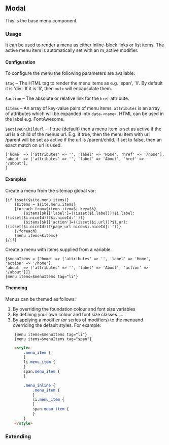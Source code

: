 ## Modal
This is the base menu component.

### Usage
It can be used to render a menu as either inline-block links or list items. The active menu item is automatically set with an m_active modifier.

#### Configuration

To configure the menu the following parameters are available:

`$tag` – The HTML tag to render the menu items as e.g. 'span', 'li'. By default it is 'div'. If it is 'li', then `<ul>` will encapsulate them.

`$action` – The absolute or relative link for the `href` attribute.

`$items` – An array of key-value pairs of menu items. `attributes` is an array of attributes which will be expanded into `data-<name>`. HTML can be used in the label e.g. FontAwesome.

`$activeOnChildUrl` - if true (default) then a menu item is set as active if the url is a child of the menus url. E.g. if true, then the menu item with url /parent will be set as active if the url is /parent/child. If set to false, then an exact match on url is used.

```smarty
['home' => ['attributes' => '', 'label' => 'Home', 'href' => '/home'],
'about' => ['attributes' => '', 'label' => 'About', 'href' => '/about'],
]

```


#### Examples

Create a menu from the sitemap global var:

```smarty
{if isset($site.menu.items)}
    {$items = $site.menu.items}
    {foreach from=$items item=$i key=$k}
        {$items[$k]['label']=((isset($i.label))?$i.label:((isset($i.niceId))?$i.niceId:''))}
        {$items[$k]['action']=((isset($i.url))?$i.url:((isset($i.niceId))?{page_url nice=$i.niceId}:''))}
    {/foreach}
    {menu items=$items}
{/if}
```

Create a menu with items supplied from a variable.

```smarty
{$menuItems = ['home' => ['attributes' => '', 'label' => 'Home', 'action' => '/home'],
'about' => ['attributes' => '', 'label' => 'About', 'action' => '/about']]}
{menu items=$menuItems tag="li"}
```


#### Themeing
Menus can be themed as follows:

1. By overriding the foundation colour and font size variables
2. By defining your own colour and font size classes ....
3. By applying a modifier (or series of modifiers) to the menuand overriding the default styles. For example:

```smarty
    {menu items=$menuItems tag="li"}
    {menu items=$menuItems tag="span"}
```

```html
    <style>
        .menu_item {
        }
        li.menu_item {
        }
        span.menu_item {
        }

        .menu_inline {
        	.menu_item {
        	}
        	li.menu_item {
        	}
        	span.menu_item {
        	}
        }
    </style>
```

### Extending